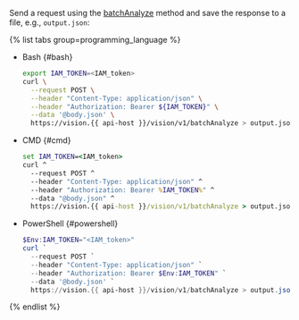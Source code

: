 Send a request using the [batchAnalyze](../../vision/vision/api-ref/Vision/batchAnalyze.md) method and save the response to a file, e.g., `output.json`:

{% list tabs group=programming_language %}

- Bash {#bash}

  ```bash
  export IAM_TOKEN=<IAM_token>
  curl \
    --request POST \
    --header "Content-Type: application/json" \
    --header "Authorization: Bearer ${IAM_TOKEN}" \
    --data '@body.json' \
    https://vision.{{ api-host }}/vision/v1/batchAnalyze > output.json
  ```

- CMD {#cmd}

  ```cmd
  set IAM_TOKEN=<IAM_token>
  curl ^
    --request POST ^
    --header "Content-Type: application/json" ^
    --header "Authorization: Bearer %IAM_TOKEN%" ^
    --data "@body.json" ^
    https://vision.{{ api-host }}/vision/v1/batchAnalyze > output.json
  ```

- PowerShell {#powershell}

  ```powershell
  $Env:IAM_TOKEN="<IAM_token>"
  curl `
    --request POST `
    --header "Content-Type: application/json" `
    --header "Authorization: Bearer $Env:IAM_TOKEN" `
    --data '@body.json' `
    https://vision.{{ api-host }}/vision/v1/batchAnalyze > output.json
  ```

{% endlist %}